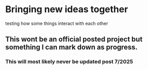 # Bringing new ideas together
testing how some things interact with each other

## This wont be an official posted project but something I can mark down as progress.

### This will most likely never be updated post 7/2025

